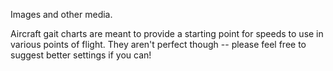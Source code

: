 Images and other media.

Aircraft gait charts are meant to provide a starting point for speeds to use in various points of flight. They aren't perfect though -- please feel free to suggest better settings if you can!